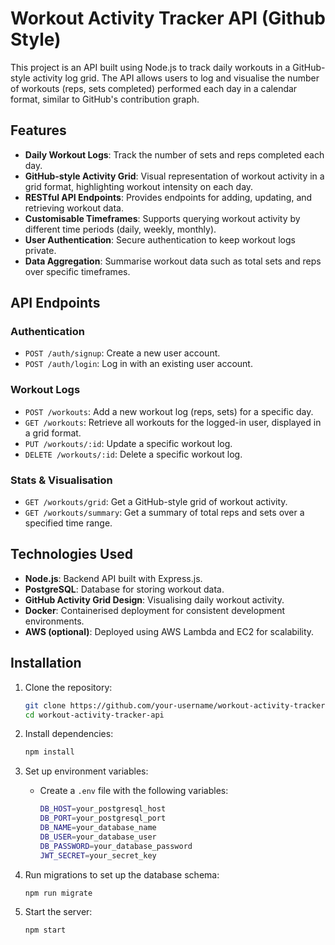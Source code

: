 # Workout Activity Tracker API (Github Style)

This project is an API built using Node.js to track daily workouts in a GitHub-style activity log grid. The API allows users to log and visualise the number of workouts (reps, sets completed) performed each day in a calendar format, similar to GitHub's contribution graph.

## Features

- **Daily Workout Logs**: Track the number of sets and reps completed each day.
- **GitHub-style Activity Grid**: Visual representation of workout activity in a grid format, highlighting workout intensity on each day.
- **RESTful API Endpoints**: Provides endpoints for adding, updating, and retrieving workout data.
- **Customisable Timeframes**: Supports querying workout activity by different time periods (daily, weekly, monthly).
- **User Authentication**: Secure authentication to keep workout logs private.
- **Data Aggregation**: Summarise workout data such as total sets and reps over specific timeframes.

## API Endpoints

### Authentication
- `POST /auth/signup`: Create a new user account.
- `POST /auth/login`: Log in with an existing user account.

### Workout Logs
- `POST /workouts`: Add a new workout log (reps, sets) for a specific day.
- `GET /workouts`: Retrieve all workouts for the logged-in user, displayed in a grid format.
- `PUT /workouts/:id`: Update a specific workout log.
- `DELETE /workouts/:id`: Delete a specific workout log.

### Stats & Visualisation
- `GET /workouts/grid`: Get a GitHub-style grid of workout activity.
- `GET /workouts/summary`: Get a summary of total reps and sets over a specified time range.

## Technologies Used

- **Node.js**: Backend API built with Express.js.
- **PostgreSQL**: Database for storing workout data.
- **GitHub Activity Grid Design**: Visualising daily workout activity.
- **Docker**: Containerised deployment for consistent development environments.
- **AWS (optional)**: Deployed using AWS Lambda and EC2 for scalability.

## Installation

1. Clone the repository:
   ```bash
   git clone https://github.com/your-username/workout-activity-tracker-api.git
   cd workout-activity-tracker-api
   ```

2. Install dependencies:
   ```bash
   npm install
   ```

3. Set up environment variables:
   - Create a `.env` file with the following variables:
     ```bash
     DB_HOST=your_postgresql_host
     DB_PORT=your_postgresql_port
     DB_NAME=your_database_name
     DB_USER=your_database_user
     DB_PASSWORD=your_database_password
     JWT_SECRET=your_secret_key
     ```

4. Run migrations to set up the database schema:
   ```bash
   npm run migrate
   ```

5. Start the server:
   ```bash
   npm start
   ```
